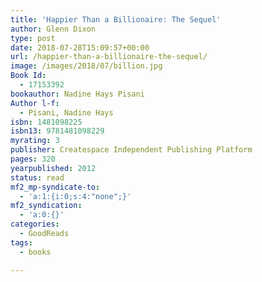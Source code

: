 ```yaml
---
title: 'Happier Than a Billionaire: The Sequel'
author: Glenn Dixon
type: post
date: 2018-07-28T15:09:57+00:00
url: /happier-than-a-billionaire-the-sequel/
image: /images/2018/07/billion.jpg
Book Id:
  - 17153392
bookauthor: Nadine Hays Pisani
Author l-f:
  - Pisani, Nadine Hays
isbn: 1481098225
isbn13: 9781481098229
myrating: 3
publisher: Createspace Independent Publishing Platform
pages: 320
yearpublished: 2012
status: read
mf2_mp-syndicate-to:
  - 'a:1:{i:0;s:4:"none";}'
mf2_syndication:
  - 'a:0:{}'
categories:
  - GoodReads
tags:
  - books

---
```

